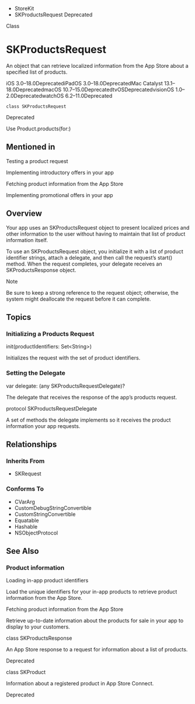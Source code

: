 

- StoreKit
-  SKProductsRequest Deprecated

Class

# SKProductsRequest

An object that can retrieve localized information from the App Store about a specified list of products.

iOS 3.0–18.0DeprecatediPadOS 3.0–18.0DeprecatedMac Catalyst 13.1–18.0DeprecatedmacOS 10.7–15.0DeprecatedtvOSDeprecatedvisionOS 1.0–2.0DeprecatedwatchOS 6.2–11.0Deprecated

``` source
class SKProductsRequest
```

Deprecated

Use Product.products(for:)

## Mentioned in 

Testing a product request

Implementing introductory offers in your app

Fetching product information from the App Store

Implementing promotional offers in your app

## Overview

Your app uses an SKProductsRequest object to present localized prices and other information to the user without having to maintain that list of product information itself.

To use an SKProductsRequest object, you initialize it with a list of product identifier strings, attach a delegate, and then call the request’s start() method. When the request completes, your delegate receives an SKProductsResponse object.

Note

Be sure to keep a strong reference to the request object; otherwise, the system might deallocate the request before it can complete.

## Topics

### Initializing a Products Request

init(productIdentifiers: Set&lt;String>)

Initializes the request with the set of product identifiers.

### Setting the Delegate

var delegate: (any SKProductsRequestDelegate)?

The delegate that receives the response of the app’s products request.

protocol SKProductsRequestDelegate

A set of methods the delegate implements so it receives the product information your app requests.

## Relationships

### Inherits From

- SKRequest

### Conforms To

- CVarArg
- CustomDebugStringConvertible
- CustomStringConvertible
- Equatable
- Hashable
- NSObjectProtocol

## See Also

### Product information

Loading in-app product identifiers

Load the unique identifiers for your in-app products to retrieve product information from the App Store.

Fetching product information from the App Store

Retrieve up-to-date information about the products for sale in your app to display to your customers.

class SKProductsResponse

An App Store response to a request for information about a list of products.

Deprecated

class SKProduct

Information about a registered product in App Store Connect.

Deprecated

